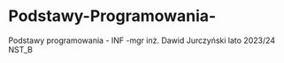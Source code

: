 # Podstawy-Programowania-
Podstawy programowania - INF -mgr inż. Dawid Jurczyński lato 2023/24 NST_B
